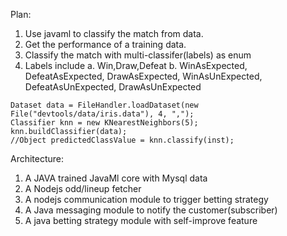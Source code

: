 Plan:
1. Use javaml to classify the match from data.
2. Get the performance of a training data.
3. Classify the match with multi-classifer(labels) as enum
4. Labels include 
  a. Win,Draw,Defeat
  b. WinAsExpected, DefeatAsExpected, DrawAsExpected, WinAsUnExpected, DefeatAsUnExpected, DrawAsUnExpected

````
Dataset data = FileHandler.loadDataset(new File("devtools/data/iris.data"), 4, ",");
Classifier knn = new KNearestNeighbors(5);
knn.buildClassifier(data);
//Object predictedClassValue = knn.classify(inst);
````
Architecture:
1. A JAVA trained JavaMl core with Mysql data
2. A Nodejs odd/lineup fetcher
3. A nodejs communication module to trigger betting strategy
4. A Java messaging module to notify the customer(subscriber)
5. A java betting strategy module with self-improve feature